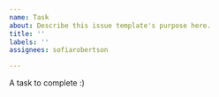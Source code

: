 ```yaml
---
name: Task
about: Describe this issue template's purpose here.
title: ''
labels: ''
assignees: sofiarobertson

---
```


A task to complete :)
